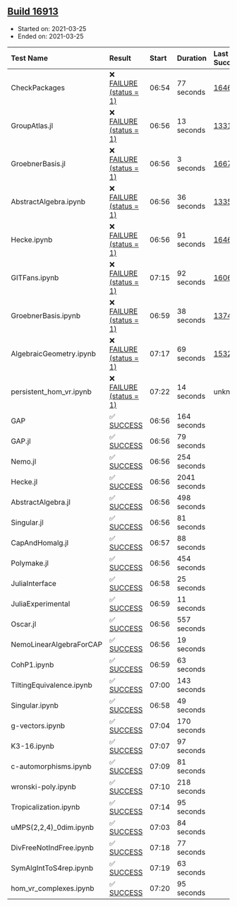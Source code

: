 ## [Build 16913](https://oscarci.mathematik.uni-kl.de/job/oscar/16913/)

* Started on: 2021-03-25
* Ended on: 2021-03-25

| Test Name    | Result | Start | Duration | Last Success | First Failure |
|:-------------|:-------|:------|:---------|:-------------|:--------------|
| CheckPackages | ❌ [FAILURE (status = 1)](https://oscarci.mathematik.uni-kl.de/job/oscar/16913/artifact/logs/build-16913/CheckPackages.log) | 06:54 | 77 seconds | [16463](https://oscarci.mathematik.uni-kl.de/job/oscar/16463/) | [16464](https://oscarci.mathematik.uni-kl.de/job/oscar/16464/) |
| GroupAtlas.jl | ❌ [FAILURE (status = 1)](https://oscarci.mathematik.uni-kl.de/job/oscar/16913/artifact/logs/build-16913/GroupAtlas.jl.log) | 06:56 | 13 seconds | [13311](https://oscarci.mathematik.uni-kl.de/job/oscar/13311/) | [13312](https://oscarci.mathematik.uni-kl.de/job/oscar/13312/) |
| GroebnerBasis.jl | ❌ [FAILURE (status = 1)](https://oscarci.mathematik.uni-kl.de/job/oscar/16913/artifact/logs/build-16913/GroebnerBasis.jl.log) | 06:56 | 3 seconds | [16676](https://oscarci.mathematik.uni-kl.de/job/oscar/16676/) | [16677](https://oscarci.mathematik.uni-kl.de/job/oscar/16677/) |
| AbstractAlgebra.ipynb | ❌ [FAILURE (status = 1)](https://oscarci.mathematik.uni-kl.de/job/oscar/16913/artifact/logs/build-16913/AbstractAlgebra.ipynb.log) | 06:56 | 36 seconds | [13355](https://oscarci.mathematik.uni-kl.de/job/oscar/13355/) | [13356](https://oscarci.mathematik.uni-kl.de/job/oscar/13356/) |
| Hecke.ipynb | ❌ [FAILURE (status = 1)](https://oscarci.mathematik.uni-kl.de/job/oscar/16913/artifact/logs/build-16913/Hecke.ipynb.log) | 06:56 | 91 seconds | [16463](https://oscarci.mathematik.uni-kl.de/job/oscar/16463/) | [16464](https://oscarci.mathematik.uni-kl.de/job/oscar/16464/) |
| GITFans.ipynb | ❌ [FAILURE (status = 1)](https://oscarci.mathematik.uni-kl.de/job/oscar/16913/artifact/logs/build-16913/GITFans.ipynb.log) | 07:15 | 92 seconds | [16068](https://oscarci.mathematik.uni-kl.de/job/oscar/16068/) | [16069](https://oscarci.mathematik.uni-kl.de/job/oscar/16069/) |
| GroebnerBasis.ipynb | ❌ [FAILURE (status = 1)](https://oscarci.mathematik.uni-kl.de/job/oscar/16913/artifact/logs/build-16913/GroebnerBasis.ipynb.log) | 06:59 | 38 seconds | [13748](https://oscarci.mathematik.uni-kl.de/job/oscar/13748/) | [13749](https://oscarci.mathematik.uni-kl.de/job/oscar/13749/) |
| AlgebraicGeometry.ipynb | ❌ [FAILURE (status = 1)](https://oscarci.mathematik.uni-kl.de/job/oscar/16913/artifact/logs/build-16913/AlgebraicGeometry.ipynb.log) | 07:17 | 69 seconds | [15322](https://oscarci.mathematik.uni-kl.de/job/oscar/15322/) | [15323](https://oscarci.mathematik.uni-kl.de/job/oscar/15323/) |
| persistent_hom_vr.ipynb | ❌ [FAILURE (status = 1)](https://oscarci.mathematik.uni-kl.de/job/oscar/16913/artifact/logs/build-16913/persistent_hom_vr.ipynb.log) | 07:22 | 14 seconds | unknown | unknown |
| GAP | ✅ [SUCCESS](https://oscarci.mathematik.uni-kl.de/job/oscar/16913/artifact/logs/build-16913/GAP.log) | 06:56 | 164 seconds |  |  |
| GAP.jl | ✅ [SUCCESS](https://oscarci.mathematik.uni-kl.de/job/oscar/16913/artifact/logs/build-16913/GAP.jl.log) | 06:56 | 79 seconds |  |  |
| Nemo.jl | ✅ [SUCCESS](https://oscarci.mathematik.uni-kl.de/job/oscar/16913/artifact/logs/build-16913/Nemo.jl.log) | 06:56 | 254 seconds |  |  |
| Hecke.jl | ✅ [SUCCESS](https://oscarci.mathematik.uni-kl.de/job/oscar/16913/artifact/logs/build-16913/Hecke.jl.log) | 06:56 | 2041 seconds |  |  |
| AbstractAlgebra.jl | ✅ [SUCCESS](https://oscarci.mathematik.uni-kl.de/job/oscar/16913/artifact/logs/build-16913/AbstractAlgebra.jl.log) | 06:56 | 498 seconds |  |  |
| Singular.jl | ✅ [SUCCESS](https://oscarci.mathematik.uni-kl.de/job/oscar/16913/artifact/logs/build-16913/Singular.jl.log) | 06:56 | 81 seconds |  |  |
| CapAndHomalg.jl | ✅ [SUCCESS](https://oscarci.mathematik.uni-kl.de/job/oscar/16913/artifact/logs/build-16913/CapAndHomalg.jl.log) | 06:57 | 88 seconds |  |  |
| Polymake.jl | ✅ [SUCCESS](https://oscarci.mathematik.uni-kl.de/job/oscar/16913/artifact/logs/build-16913/Polymake.jl.log) | 06:56 | 454 seconds |  |  |
| JuliaInterface | ✅ [SUCCESS](https://oscarci.mathematik.uni-kl.de/job/oscar/16913/artifact/logs/build-16913/JuliaInterface.log) | 06:58 | 25 seconds |  |  |
| JuliaExperimental | ✅ [SUCCESS](https://oscarci.mathematik.uni-kl.de/job/oscar/16913/artifact/logs/build-16913/JuliaExperimental.log) | 06:59 | 11 seconds |  |  |
| Oscar.jl | ✅ [SUCCESS](https://oscarci.mathematik.uni-kl.de/job/oscar/16913/artifact/logs/build-16913/Oscar.jl.log) | 06:56 | 557 seconds |  |  |
| NemoLinearAlgebraForCAP | ✅ [SUCCESS](https://oscarci.mathematik.uni-kl.de/job/oscar/16913/artifact/logs/build-16913/NemoLinearAlgebraForCAP.log) | 06:56 | 19 seconds |  |  |
| CohP1.ipynb | ✅ [SUCCESS](https://oscarci.mathematik.uni-kl.de/job/oscar/16913/artifact/logs/build-16913/CohP1.ipynb.log) | 06:59 | 63 seconds |  |  |
| TiltingEquivalence.ipynb | ✅ [SUCCESS](https://oscarci.mathematik.uni-kl.de/job/oscar/16913/artifact/logs/build-16913/TiltingEquivalence.ipynb.log) | 07:00 | 143 seconds |  |  |
| Singular.ipynb | ✅ [SUCCESS](https://oscarci.mathematik.uni-kl.de/job/oscar/16913/artifact/logs/build-16913/Singular.ipynb.log) | 06:58 | 49 seconds |  |  |
| g-vectors.ipynb | ✅ [SUCCESS](https://oscarci.mathematik.uni-kl.de/job/oscar/16913/artifact/logs/build-16913/g-vectors.ipynb.log) | 07:04 | 170 seconds |  |  |
| K3-16.ipynb | ✅ [SUCCESS](https://oscarci.mathematik.uni-kl.de/job/oscar/16913/artifact/logs/build-16913/K3-16.ipynb.log) | 07:07 | 97 seconds |  |  |
| c-automorphisms.ipynb | ✅ [SUCCESS](https://oscarci.mathematik.uni-kl.de/job/oscar/16913/artifact/logs/build-16913/c-automorphisms.ipynb.log) | 07:09 | 81 seconds |  |  |
| wronski-poly.ipynb | ✅ [SUCCESS](https://oscarci.mathematik.uni-kl.de/job/oscar/16913/artifact/logs/build-16913/wronski-poly.ipynb.log) | 07:10 | 218 seconds |  |  |
| Tropicalization.ipynb | ✅ [SUCCESS](https://oscarci.mathematik.uni-kl.de/job/oscar/16913/artifact/logs/build-16913/Tropicalization.ipynb.log) | 07:14 | 95 seconds |  |  |
| uMPS(2,2,4)_0dim.ipynb | ✅ [SUCCESS](https://oscarci.mathematik.uni-kl.de/job/oscar/16913/artifact/logs/build-16913/uMPS-2-2-4-_0dim.ipynb.log) | 07:03 | 84 seconds |  |  |
| DivFreeNotIndFree.ipynb | ✅ [SUCCESS](https://oscarci.mathematik.uni-kl.de/job/oscar/16913/artifact/logs/build-16913/DivFreeNotIndFree.ipynb.log) | 07:18 | 77 seconds |  |  |
| SymAlgIntToS4rep.ipynb | ✅ [SUCCESS](https://oscarci.mathematik.uni-kl.de/job/oscar/16913/artifact/logs/build-16913/SymAlgIntToS4rep.ipynb.log) | 07:19 | 63 seconds |  |  |
| hom_vr_complexes.ipynb | ✅ [SUCCESS](https://oscarci.mathematik.uni-kl.de/job/oscar/16913/artifact/logs/build-16913/hom_vr_complexes.ipynb.log) | 07:20 | 95 seconds |  |  |
